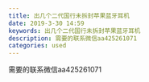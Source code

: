 ```yaml
---
title: 出几个二代国行未拆封苹果蓝牙耳机
date: 2019-3-30 14:59
keywords: 出几个二代国行未拆封苹果蓝牙耳机
description: 需要的联系微信aa425261071
categories: used
---
```

<td class="t_f" id="postmessage_3347572">

需要的联系微信aa425261071<br/>
<img alt="" border="0" class="zoom" data-cf-modified-36c321602fa0937f6dd3aa7c-="" file="http://www.flw.ph/data/appbyme/upload/image/201903/30/Igc9aEIZNjAt.jpg" id="aimg_cFFHF" lazyloadthumb="1" onclick="" onmouseover="" src="http://www.flw.ph/data/appbyme/upload/image/201903/30/Igc9aEIZNjAt.jpg"/><br/>
<br/>
</td>
